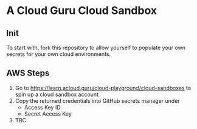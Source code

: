 # A Cloud Guru Cloud Sandbox

## Init

To start with, fork this repository to allow yourself to populate your own secrets for your own cloud environments.

## AWS Steps

1. Go to <https://learn.acloud.guru/cloud-playground/cloud-sandboxes> to spin up a cloud sandbox account
2. Copy the returned credentials into GitHub secrets manager under
   - Access Key ID
   - Secret Access Key
3. TBC
